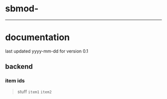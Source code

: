 # sbmod-
---
# documentation
last updated yyyy-mm-dd for version 0.1

## backend
### item ids
> stuff
`item1`
`item2`
